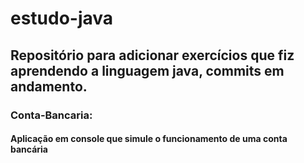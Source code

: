# estudo-java
## Repositório para adicionar exercícios que fiz aprendendo a linguagem java, commits em andamento.


### Conta-Bancaria: 
#### Aplicação em console que simule o funcionamento de uma conta bancária
